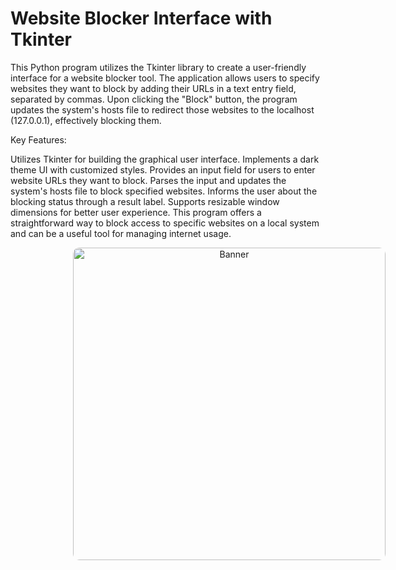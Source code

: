 # Website Blocker Interface with Tkinter

This Python program utilizes the Tkinter library to create a user-friendly interface for a website blocker tool. The application allows users to specify websites they want to block by adding their URLs in a text entry field, separated by commas. Upon clicking the "Block" button, the program updates the system's hosts file to redirect those websites to the localhost (127.0.0.1), effectively blocking them.

Key Features:

Utilizes Tkinter for building the graphical user interface.
Implements a dark theme UI with customized styles.
Provides an input field for users to enter website URLs they want to block.
Parses the input and updates the system's hosts file to block specified websites.
Informs the user about the blocking status through a result label.
Supports resizable window dimensions for better user experience.
This program offers a straightforward way to block access to specific websites on a local system and can be a useful tool for managing internet usage.


<p align="center">
    <a href="https://100xdevs.com/">
      <img src="https://d33g7sdvsfd029.cloudfront.net/teachcode/admin/COURSE/cover/1699610005757WhatsApp-Image-2023-11-10-at-3.16.18-PM.jpeg" alt="Banner" style="width: 500px; margin-left: 100px; border-radius: 10px;">
    </a>
</p>
